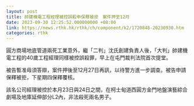 ```yaml
---
layout: post
title: 帥建機電工程經理被控誤殺申保釋被拒　案件押至12月
date: 2023-09-30 12:25:52.000000000 +08:00
link: https://news.rthk.hk/rthk/ch/component/k2/1720848-20230930.htm
categories: rthk
---
```


圓方商場地底管道兩死工業意外，繼「二判」沈氏創建負責人後，「大判」帥建機電工程的40歲工程經理同樣被控誤殺罪，早上在屯門裁判法院首次提堂。

被告暫准毋須答辯，案件押後至12月27日再訊，以待警方進一步調查。被告申請保釋被拒，下星期四保釋覆核。

該名公司經理被控於本月23日與24日之間，在柯士甸道西圓方金門地盤演藝綜合劇場及地庫延伸部分L2內，非法殺死兩名男子。
